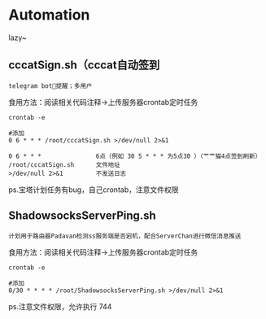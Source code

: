 # Automation
lazy~

## cccatSign.sh（cccat自动签到
    telegram bot🤖提醒；多用户
食用方法：阅读相关代码注释->上传服务器crontab定时任务
```
crontab -e

#添加
0 6 * * * /root/cccatSign.sh >/dev/null 2>&1
```
    0 6 * * *               6点（例如 30 5 * * * 为5点30 ）（艹艹猫4点签到刷新）
    /root/cccatSign.sh      文件地址
    >/dev/null 2>&1         不发送日志
ps.宝塔计划任务有bug，自己crontab，注意文件权限
## ShadowsocksServerPing.sh
    计划用于路由器Padavan检测ss服务端是否宕机，配合ServerChan进行微信消息推送
食用方法：阅读相关代码注释->上传服务器crontab定时任务
```
crontab -e

#添加
0/30 * * * * /root/ShadowsocksServerPing.sh >/dev/null 2>&1
```
ps.注意文件权限，允许执行 744
